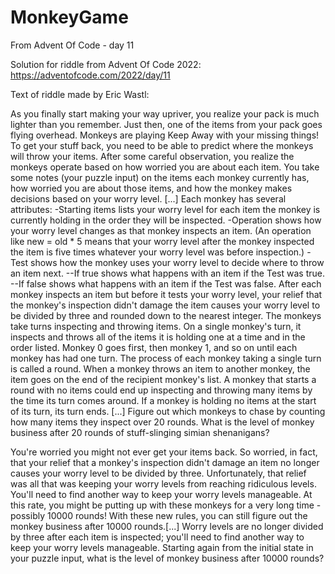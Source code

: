 # MonkeyGame
From Advent Of Code - day 11

Solution for riddle from Advent Of Code 2022: https://adventofcode.com/2022/day/11

Text of riddle made by Eric Wastl:

As you finally start making your way upriver, you realize your pack is much lighter than you remember. Just then, one of the items from your pack goes flying overhead. Monkeys are playing Keep Away with your missing things!
To get your stuff back, you need to be able to predict where the monkeys will throw your items. After some careful observation, you realize the monkeys operate based on how worried you are about each item.
You take some notes (your puzzle input) on the items each monkey currently has, how worried you are about those items, and how the monkey makes decisions based on your worry level. [...]
Each monkey has several attributes:
-Starting items lists your worry level for each item the monkey is currently holding in the order they will be inspected.
-Operation shows how your worry level changes as that monkey inspects an item. (An operation like new = old * 5 means that your worry level after the monkey inspected the item is five times whatever your worry level was before inspection.)
-Test shows how the monkey uses your worry level to decide where to throw an item next.
--If true shows what happens with an item if the Test was true.
--If false shows what happens with an item if the Test was false.
After each monkey inspects an item but before it tests your worry level, your relief that the monkey's inspection didn't damage the item causes your worry level to be divided by three and rounded down to the nearest integer.
The monkeys take turns inspecting and throwing items. On a single monkey's turn, it inspects and throws all of the items it is holding one at a time and in the order listed. Monkey 0 goes first, then monkey 1, and so on until each monkey has had one turn. The process of each monkey taking a single turn is called a round.
When a monkey throws an item to another monkey, the item goes on the end of the recipient monkey's list. A monkey that starts a round with no items could end up inspecting and throwing many items by the time its turn comes around. If a monkey is holding no items at the start of its turn, its turn ends. [...]
Figure out which monkeys to chase by counting how many items they inspect over 20 rounds. What is the level of monkey business after 20 rounds of stuff-slinging simian shenanigans?

You're worried you might not ever get your items back. So worried, in fact, that your relief that a monkey's inspection didn't damage an item no longer causes your worry level to be divided by three.
Unfortunately, that relief was all that was keeping your worry levels from reaching ridiculous levels. You'll need to find another way to keep your worry levels manageable.
At this rate, you might be putting up with these monkeys for a very long time - possibly 10000 rounds!
With these new rules, you can still figure out the monkey business after 10000 rounds.[...]
Worry levels are no longer divided by three after each item is inspected; you'll need to find another way to keep your worry levels manageable. Starting again from the initial state in your puzzle input, what is the level of monkey business after 10000 rounds?
